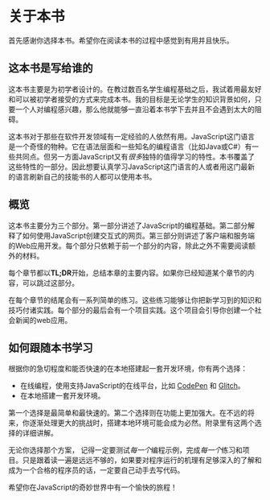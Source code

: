 # 关于本书

首先感谢你选择本书。希望你在阅读本书的过程中感觉到有用并且快乐。


## 这本书是写给谁的

这本书主要是为初学者设计的。在教过数百名学生编程基础之后，我试着用最友好和可以被初学者接受的方式来完成本书。我的目标是无论学生的知识背景如何，只要一个人对编程感兴趣，那么他就能够一直沿着本书学下去并且不会遇到太大的阻碍。

这本书对于那些在软件开发领域有一定经验的人依然有用。JavaScript这门语言是一个奇怪的物种。它在语法层面和一些知名的编程语言（比如Java或C#）有一些共同点。但另一方面JavaScript又有*很多*独特的值得学习的特性。本书覆盖了这些特性的一部分。因此想要认真学习JavaScript这门语言的人或者用这门最新的语言刷新自己的技能书的人都可以使用本书。


## 概览

这本书主要分为三个部分。第一部分讲述了JavaScript的编程基础。第二部分解释了如何使用JavaScript创建交互式的网页。第三部分则讲述了客户端和服务端的Web应用开发。每个部分只依赖于前一个部分的内容，除此之外不需要阅读额外的材料。

每个章节都以**TL;DR**开始，总结本章的主要内容。如果你已经知道某个章节的内容，可以跳过这部分。

在每个章节的结尾会有一系列简单的练习。这些练习能够让你把新学习到的知识和技巧付诸实践。每个部分的最后会有一个项目实践。这个项目会引导你创建一个社会新闻的web应用。


## 如何跟随本书学习

根据你的急切程度和能否快速的在本地搭建起一套开发环境，你有两个选择：

* 在线编程，使用支持JavaScript的在线平台，比如 [CodePen](https://codepen.io) 和 [Glitch](https://glitch.com)。
* 在本地搭建一套开发环境。

第一个选择是最简单和最快速的。第二个选择则在功能上更加强大。在不远的将来，你逐渐处理更大的挑战时，搭建本地环境可能会成为必然。附录里有这两个选择的详细讲解。

无论你选择那个方案， 记得一定要测试*每一个*编程示例，完成*每一个*练习和项目。只是跟着读一遍是远远不够的，如果要对程序运行的机理有足够深入的了解和成为一个合格的程序员的话，一定要自己动手去写代码。

希望你在JavaScript的奇妙世界中有一个愉快的旅程！